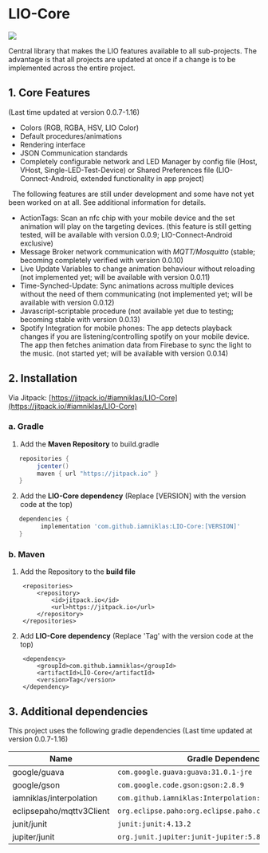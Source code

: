 # LIO-Core

[![](https://jitpack.io/v/iamniklas/LIO-Core.svg)](https://jitpack.io/#iamniklas/LIO-Core)

Central library that makes the LIO features available to all sub-projects.
The advantage is that all projects are updated at once if a change is to be implemented across the entire project.

## 1. Core Features 
(Last time updated at version 0.0.7-1.16)

- Colors (RGB, RGBA, HSV, LIO Color)
- Default procedures/animations 
- Rendering interface
- JSON Communication standards
- Completely configurable network and LED Manager by config file (Host, VHost, Single-LED-Test-Device) or Shared Preferences file (LIO-Connect-Android, extended functionality in app project)

&nbsp;
The following features are still under development and some have not yet been worked on at all. See additional information for details.
- ActionTags: Scan an nfc chip with your mobile device and the set animation will play on the targeting devices. (this feature is still getting tested, will be available with version 0.0.9; LIO-Connect-Android exclusive)
- Message Broker network communication with _MQTT/Mosquitto_ (stable; becoming completely verified with version 0.0.10)
- Live Update Variables to change animation behaviour without reloading (not implemented yet; will be available with version 0.0.11)
- Time-Synched-Update: Sync animations across multiple devices without the need of them communicating (not implemented yet; will be available with version 0.0.12)
- Javascript-scriptable procedure (not available yet due to testing; becoming stable with version 0.0.13)
- Spotify Integration for mobile phones: The app detects playback changes if you are listening/controlling spotify on your mobile device. The app then fetches animation data from Firebase to sync the light to the music. (not started yet; will be available with version 0.0.14)

## 2. Installation
Via Jitpack: [https://jitpack.io/#iamniklas/LIO-Core](https://jitpack.io/#iamniklas/LIO-Core)

### a. Gradle

1. Add the __Maven Repository__ to build.gradle
 
```gradle
   repositories { 
        jcenter()
        maven { url "https://jitpack.io" }
   }
```

2. Add the __LIO-Core dependency__ (Replace [VERSION] with the version code at the top)

``` gradle
   dependencies {
         implementation 'com.github.iamniklas:LIO-Core:[VERSION]'
   }
```  

### b. Maven

1. Add the Repository to the __build file__

``` maven
    <repositories>
        <repository>
            <id>jitpack.io</id>
            <url>https://jitpack.io</url>
        </repository>
    </repositories>
```

2. Add __LIO-Core dependency__ (Replace 'Tag' with the version code at the top)

``` maven
    <dependency>
        <groupId>com.github.iamniklas</groupId>
        <artifactId>LIO-Core</artifactId>
        <version>Tag</version>
    </dependency>
```

## 3. Additional dependencies
This project uses the following gradle dependencies (Last time updated at version 0.0.7-1.16)

| Name | Gradle Dependency | Link |
| --- | --- | --- |
| google/guava | ``com.google.guava:guava:31.0.1-jre`` | https://mvnrepository.com/artifact/com.google.guava
| google/gson | ``com.google.code.gson:gson:2.8.9`` | https://mvnrepository.com/artifact/com.google.code.gson/gson
| iamniklas/interpolation | ``com.github.iamniklas:Interpolation:1.0.0-2`` | https://github.com/iamniklas/Interpolation
| eclipsepaho/mqttv3Client | ``org.eclipse.paho:org.eclipse.paho.client.mqttv3:1.2.5`` | https://mvnrepository.com/artifact/org.eclipse.paho/org.eclipse.paho.client.mqttv3
| junit/junit | ``junit:junit:4.13.2`` | https://github.com/junit-team/junit4
| jupiter/junit | ``org.junit.jupiter:junit-jupiter:5.8.2`` | https://mvnrepository.com/artifact/org.junit.jupiter/junit-jupiter-api
